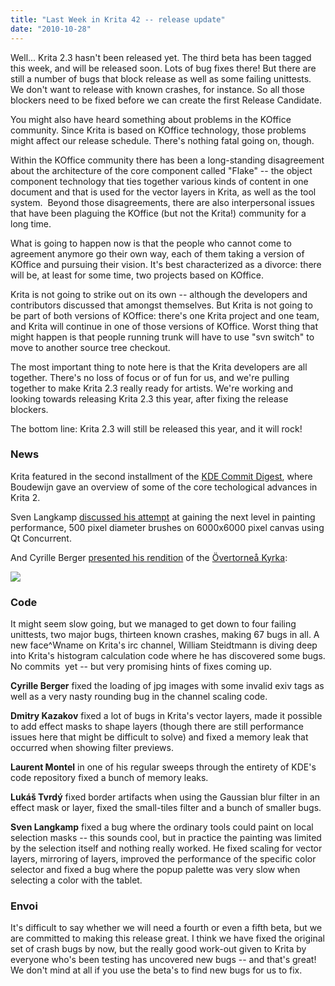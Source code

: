 ```yaml
---
title: "Last Week in Krita 42 -- release update"
date: "2010-10-28"
---
```


Well... Krita 2.3 hasn't been released yet. The third beta has been tagged this week, and will be released soon. Lots of bug fixes there! But there are still a number of bugs that block release as well as some failing unittests. We don't want to release with known crashes, for instance. So all those blockers need to be fixed before we can create the first Release Candidate.

You might also have heard something about problems in the KOffice community. Since Krita is based on KOffice technology, those problems might affect our release schedule. There's nothing fatal going on, though.

Within the KOffice community there has been a long-standing disagreement about the architecture of the core component called "Flake" -- the object component technology that ties together various kinds of content in one document and that is used for the vector layers in Krita, as well as the tool system.  Beyond those disagreements, there are also interpersonal issues that have been plaguing the KOffice (but not the Krita!) community for a long time.  

What is going to happen now is that the people who cannot come to agreement anymore go their own way, each of them taking a version of KOffice and pursuing their vision. It's best characterized as a divorce: there will be, at least for some time, two projects based on KOffice.  

Krita is not going to strike out on its own -- although the developers and contributors discussed that amongst themselves. But Krita is not going to be part of both versions of KOffice: there's one Krita project and one team, and Krita will continue in one of those versions of KOffice. Worst thing that might happen is that people running trunk will have to use "svn switch" to move to another source tree checkout.  

The most important thing to note here is that the Krita developers are all together. There's no loss of focus or of fun for us, and we're pulling together to make Krita 2.3 really ready for artists. We're working and looking towards releasing Krita 2.3 this year, after fixing the release blockers.  

The bottom line: Krita 2.3 will still be released this year, and it will rock!

### News

Krita featured in the second installment of the [KDE Commit Digest](http://commit-digest.org/issues/2010-10-17/), where Boudewijn gave an overview of some of the core techological advances in Krita 2.

Sven Langkamp [discussed his attempt](http://slangkamp.wordpress.com/2010/10/25/parallel-brush-mask-processing/) at gaining the next level in painting performance, 500 pixel diameter brushes on 6000x6000 pixel canvas using Qt Concurrent.

And Cyrille Berger [presented his rendition](http://forum.kde.org/viewtopic.php?f=138&t=91068&p=174772#p174772g) of the [Övertorneå Kyrka](http://www.overtorneaforsamling.se/index.php?option=com_content&view=article&id=48&Itemid=64):

![](/images/posts/2010/overtorneakyrka_700.png)  

  

### Code

It might seem slow going, but we managed to get down to four failing unittests, two major bugs, thirteen known crashes, making 67 bugs in all. A new face^Wname on Krita's irc channel, William Steidtmann is diving deep into Krita's histogram calculation code where he has discovered some bugs. No commits  yet -- but very promising hints of fixes coming up.  

**Cyrille Berger** fixed the loading of jpg images with some invalid exiv tags as well as a very nasty rounding bug in the channel scaling code.

**Dmitry Kazakov** fixed a lot of bugs in Krita's vector layers, made it possible to add effect masks to shape layers (though there are still performance issues here that might be difficult to solve) and fixed a memory leak that occurred when showing filter previews.

**Laurent Montel** in one of his regular sweeps through the entirety of KDE's code repository fixed a bunch of memory leaks.

**Lukáš Tvrdý** fixed border artifacts when using the Gaussian blur filter in an effect mask or layer, fixed the small-tiles filter and a bunch of smaller bugs.

**Sven Langkamp** fixed a bug where the ordinary tools could paint on local selection masks -- this sounds cool, but in practice the painting was limited by the selection itself and nothing really worked. He fixed scaling for vector layers, mirroring of layers, improved the performance of the specific color selector and fixed a bug where the popup palette was very slow when selecting a color with the tablet.

### Envoi

It's difficult to say whether we will need a fourth or even a fifth beta, but we are committed to making this release great. I think we have fixed the original set of crash bugs by now, but the really good work-out given to Krita by everyone who's been testing has uncovered new bugs -- and that's great! We don't mind at all if you use the beta's to find new bugs for us to fix.
